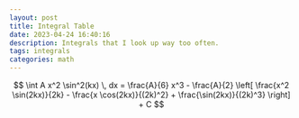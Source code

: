 ```yaml
---
layout: post
title: Integral Table
date: 2023-04-24 16:40:16
description: Integrals that I look up way too often.
tags: integrals
categories: math
---
```


$$
\int A x^2 \sin^2(kx) \, dx = \frac{A}{6} x^3 - \frac{A}{2} \left[ \frac{x^2 \sin(2kx)}{2k} - \frac{x \cos(2kx)}{(2k)^2} + \frac{\sin(2kx)}{(2k)^3} \right] + C
$$
